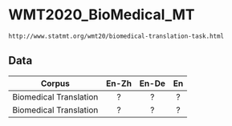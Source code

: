 # WMT2020_BioMedical_MT 
	http://www.statmt.org/wmt20/biomedical-translation-task.html

## Data

| Corpus | En-Zh  | En-De | En |
| --- | :---: | :---: | :---:  |
| Biomedical Translation | ?| ? | ? |
| Biomedical Translation | ?| ? | ? |






